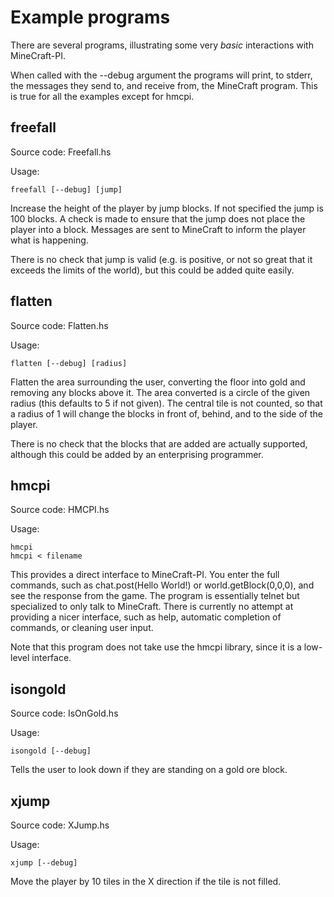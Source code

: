 Example programs
================

There are several programs, illustrating some very *basic*
interactions with MineCraft-PI.

When called with the --debug argument the programs will print,
to stderr, the messages they send to, and receive from, the
MineCraft program. This is true for all the examples except for
hmcpi.

freefall
--------

Source code: Freefall.hs 

Usage:

    freefall [--debug] [jump]

Increase the height of the player by jump blocks. If not specified the
jump is 100 blocks. A check is made to ensure that the jump does not
place the player into a block. Messages are sent to MineCraft to
inform the player what is happening.

There is no check that jump is valid (e.g. is positive, or not so
great that it exceeds the limits of the world), but this could be
added quite easily.
 
flatten
-------

Source code: Flatten.hs 

Usage:

    flatten [--debug] [radius]

Flatten the area surrounding the user, converting the floor into gold
and removing any blocks above it. The area converted is a circle of
the given radius (this defaults to 5 if not given). The central tile
is not counted, so that a radius of 1 will change the blocks in front
of, behind, and to the side of the player.

There is no check that the blocks that are added are actually
supported, although this could be added by an enterprising programmer.

hmcpi
-----

Source code: HMCPI.hs

Usage:

    hmcpi
    hmcpi < filename

This provides a direct interface to MineCraft-PI. You enter the full
commands, such as chat.post(Hello World!) or world.getBlock(0,0,0),
and see the response from the game. The program is essentially telnet
but specialized to only talk to MineCraft. There is currently no
attempt at providing a nicer interface, such as help, automatic
completion of commands, or cleaning user input.

Note that this program does not take use the hmcpi library, since it
is a low-level interface.

isongold
--------

Source code: IsOnGold.hs

Usage:

    isongold [--debug]

Tells the user to look down if they are standing on a gold ore block.

xjump
-----

Source code: XJump.hs

Usage:

    xjump [--debug]

Move the player by 10 tiles in the X direction if the tile is not
filled.
